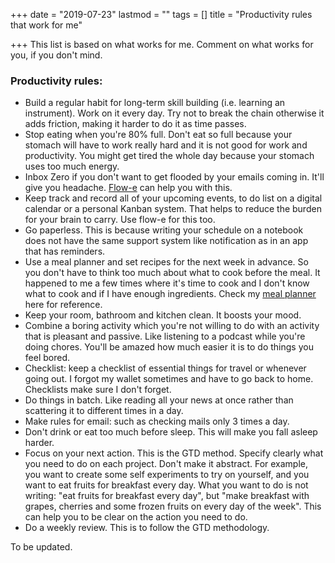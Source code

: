 +++
date = "2019-07-23"
lastmod = ""
tags = []
title = "Productivity rules that work for me"

+++
This list is based on what works for me. Comment on what works for you, if you don't mind.

### Productivity rules:

* Build a regular habit for long-term skill building (i.e. learning an instrument). Work on it every day. Try not to break the chain otherwise it adds friction, making it harder to do it as time passes.
* Stop eating when you're 80% full. Don't eat so full because your stomach will have to work really hard and it is not good for work and productivity. You might get tired the whole day because your stomach uses too much energy.
* Inbox Zero if you don't want to get flooded by your emails coming in. It'll give you headache. [Flow-e](https://flow-e.com) can help you with this.
* Keep track and record all of your upcoming events, to do list on a digital calendar or a personal Kanban system. That helps to reduce the burden for your brain to carry. Use flow-e for this too.
* Go paperless. This is because writing your schedule on a notebook does not have the same support system like notification as in an app that has reminders.
* Use a meal planner and set recipes for the next week in advance. So you don't have to think too much about what to cook before the meal. It happened to me a few times where it's time to cook and I don't know what to cook and if I have enough ingredients. Check my [meal planner](https://www.notion.so/tami/Meal-Planner-9367905b07074f60b0dac3f25bdbe277) here for reference.
* Keep your room, bathroom and kitchen clean. It boosts your mood.
* Combine a boring activity which you're not willing to do with an activity that is pleasant and passive. Like listening to a podcast while you're doing chores. You'll be amazed how much easier it is to do things you feel bored.
* Checklist: keep a checklist of essential things for travel or whenever going out. I forgot my wallet sometimes and have to go back to home. Checklists make sure I don't forget.
* Do things in batch. Like reading all your news at once rather than scattering it to different times in a day.
* Make rules for email: such as checking mails only 3 times a day.
* Don't drink or eat too much before sleep. This will make you fall asleep harder.
* Focus on your next action. This is the GTD method. Specify clearly what you need to do on each project. Don't make it abstract. For example, you want to create some self experiments to try on yourself, and you want to eat fruits for breakfast every day. What you want to do is not writing: "eat fruits for breakfast every day", but "make breakfast with grapes, cherries and some frozen fruits on every day of the week". This can help you to be clear on the action you need to do.
* Do a weekly review. This is to follow the GTD methodology.

To be updated.